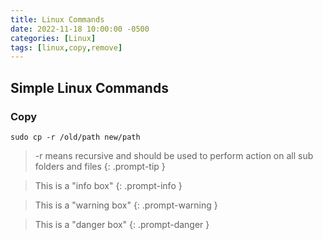 ```yaml
---
title: Linux Commands
date: 2022-11-18 10:00:00 -0500
categories: [Linux]
tags: [linux,copy,remove]
---
```


## Simple Linux Commands

### Copy

```terminal
sudo cp -r /old/path new/path
```

> -r means recursive and should be used to perform action on all sub folders and files
{: .prompt-tip }

> This is a "info box"
{: .prompt-info }

> This is a "warning box"
{: .prompt-warning }

> This is a "danger box"
{: .prompt-danger }

